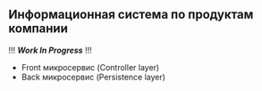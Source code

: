 Информационная система по продуктам компании
--------------------------------------------

!!! _**Work In Progress**_ !!!

- Front микросервис (Controller layer)
- Back микросервис (Persistence layer)